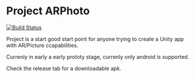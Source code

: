# Project ARPhoto

[![Build Status](https://travis-ci.org/Austin47/ProjectPhotoAR_UnityClient.svg?branch=development)](https://travis-ci.org/Austin47/ProjectPhotoAR_UnityClient)

Project is a start good start point for anyone trying to create a Unity app with AR/Picture ccapabilities.

Currenly in early a early prototy stage, currenly only android is supported.

Check the release tab for a downloadable apk.
